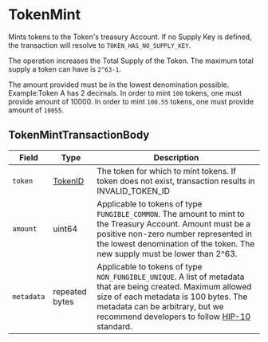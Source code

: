 # TokenMint

Mints tokens to the Token's treasury Account. If no Supply Key is defined, the transaction will resolve to `TOKEN_HAS_NO_SUPPLY_KEY`.

The operation increases the Total Supply of the Token. The maximum total supply a token can have is `2^63-1`.

The amount provided must be in the lowest denomination possible. \
Example:Token A has 2 decimals. In order to mint `100` tokens, one must provide amount of 10000. In order to mint `100.55` tokens, one must provide amount of `10055`.

## TokenMintTransactionBody

| Field      | Type                                 | Description                                                                                                                                                                                                                                                                                                            |
| ---------- | ------------------------------------ | ---------------------------------------------------------------------------------------------------------------------------------------------------------------------------------------------------------------------------------------------------------------------------------------------------------------------- |
| `token`    | [TokenID](../basic-types/tokenid.md) | The token for which to mint tokens. If token does not exist, transaction results in INVALID\_TOKEN\_ID                                                                                                                                                                                                                 |
| `amount`   | uint64                               | Applicable to tokens of type `FUNGIBLE_COMMON`. The amount to mint to the Treasury Account. Amount must be a positive non-zero number represented in the lowest denomination of the token. The new supply must be lower than 2^63.                                                                                     |
| `metadata` | repeated bytes                       | Applicable to tokens of type `NON_FUNGIBLE_UNIQUE`. A list of metadata that are being created. Maximum allowed size of each metadata is 100 bytes. The metadata can be arbitrary, but we recommend developers to follow [HIP-10](https://hips.hedera.com/hip/hip-10) [ ](https://hips.hedera.com/hip/hip-10)standard.  |
